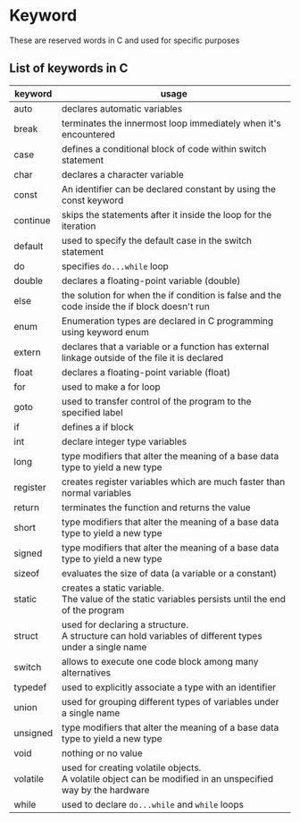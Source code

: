 # Keyword

These are reserved words in C and used for specific purposes

## List of keywords in C
| keyword | usage |
| - | - |
| auto | declares automatic variables |
| break | terminates the innermost loop immediately when it's encountered |
| case | defines a conditional block of code within switch statement |
| char | declares a character variable |
| const | An identifier can be declared constant by using the const keyword |
| continue | skips the statements after it inside the loop for the iteration |
| default | used to specify the default case in the switch statement |
| do | specifies `do...while` loop |
| double | declares a floating-point variable (double) |
| else | the solution for when the if condition is false and the code inside the if block doesn't run |
| enum | Enumeration types are declared in C programming using keyword enum |
| extern | declares that a variable or a function has external linkage outside of the file it is declared |
| float | declares a floating-point variable (float) |
| for | used to make a for loop |
| goto | used to transfer control of the program to the specified label |
| if | defines a if block |
| int | declare integer type variables |
| long | type modifiers that alter the meaning of a base data type to yield a new type |
| register | creates register variables which are much faster than normal variables |
| return | terminates the function and returns the value |
| short | type modifiers that alter the meaning of a base data type to yield a new type |
| signed | type modifiers that alter the meaning of a base data type to yield a new type |
| sizeof | evaluates the size of data (a variable or a constant) |
| static | creates a static variable.<br> The value of the static variables persists until the end of the program |
| struct | used for declaring a structure.<br> A structure can hold variables of different types under a single name |
| switch | allows to execute one code block among many alternatives |
| typedef | used to explicitly associate a type with an identifier |
| union | used for grouping different types of variables under a single name |
| unsigned | type modifiers that alter the meaning of a base data type to yield a new type |
| void | nothing or no value |
| volatile | used for creating volatile objects.<br> A volatile object can be modified in an unspecified way by the hardware |
| while | used to declare `do...while` and `while` loops |
